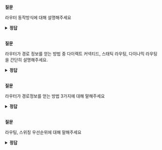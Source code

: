**질문** 
<!-- 무조건 공백 -->
라우터 동작방식에 대해 설명해주세요
<!-- 무조건 공백 -->
<details>
<summary><b>정답</b></summary>
<!-- summary 아래 한칸 공백 두어야함 -->
<!-- 무조건 한칸 공백 아래에 두고 정답 입력 -->

라우터는 다양한 경로 정보를 수집해 최적의 경로를 라우팅 테이블에 저장한 후 패킷이 라우터로 들어오면 도착지 IP 주소와 라우팅 테이블을 비교해 최선의 경로로 패킷을 보냅니다. 스위치와 반대로 라우터는 들어온 패킷의 목적지 주소가 라우팅 테이블에 없으면 패킷을 버립니다. 라우터는 패킷 포워딩 과정에서 기존 2계층 헤더 정보를 제거한 후 새로운 2계층 헤더를 만들어냅니다.
  
</details>
<br>

**질문** 
<!-- 무조건 공백 -->
라우터가 경로 정보를 얻는 방법 중 다이렉트 커넥티드, 스태틱 라우팅, 다이나믹 라우팅을 간단히 설명해주세요.
<!-- 무조건 공백 -->
<details>
<summary><b>정답</b></summary>
<!-- summary 아래 한칸 공백 두어야함 -->
<!-- 무조건 한칸 공백 아래에 두고 정답 입력 -->

1. 다이렉트 커넥티드 : <br>
  IP 주소 입력 시, 라우터나 PC에서 자동으로 라우팅 테이블에 등록
  
2. 스태틱 라우팅 : <br>
  관리자가 목적지 네트워크와 넥스트 홉을 라우터에 직접 지정해 경로 정보를 입력하는 것
  
3. 다이나믹 라우팅 : <br>
    큰 네트워크에서는 스태틱 라우팅만으로 관리할 수 없기 때문에 고안된 방법으로 <br>
    관리자의 개입 없이 라우터끼리의 정보 교환만으로 장애를 인지하고 트래픽을 우회하는 방식 <br>
</details>
<br>

**질문**
<!-- 무조건 공백 -->
라우터가 경로정보를 얻는 방법 3가지에 대해 말해주세요
<!-- 무조건 공백 -->
<details>
<summary><b>정답</b></summary>
<!-- summary 아래 한칸 공백 두어야함 -->
<!-- 무조건 한칸 공백 아래에 두고 정답 입력 -->

- 다이렉트 커넥티드
- 스태틱 라우팅
- 다이나믹 라우팅
</details>
<br>

**질문**
<!-- 무조건 공백 -->
라우팅, 스위칭 우선순위에 대해 말해주세요
<!-- 무조건 공백 -->
<details>
<summary><b>정답</b></summary>
<!-- summary 아래 한칸 공백 두어야함 -->
<!-- 무조건 한칸 공백 아래에 두고 정답 입력 -->

1. 내가 갖고 있는 네트워크(다이렉트 커넥티드)
2. 내가 경로를 직접 지정한 네트워크(스태틱 라우팅)
3. 경로를 전달받은 네트워크(다이나믹 라우팅)
</details>
<br>